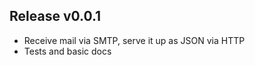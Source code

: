 Release v0.0.1
--------------

* Receive mail via SMTP, serve it up as JSON via HTTP
* Tests and basic docs
